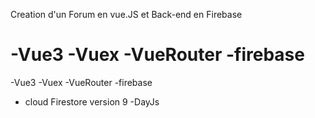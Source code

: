 Creation d'un Forum en vue.JS et Back-end en Firebase

-Vue3 -Vuex -VueRouter -firebase
=======
-Vue3
-Vuex
-VueRouter
-firebase
  - cloud Firestore version 9
-DayJs

